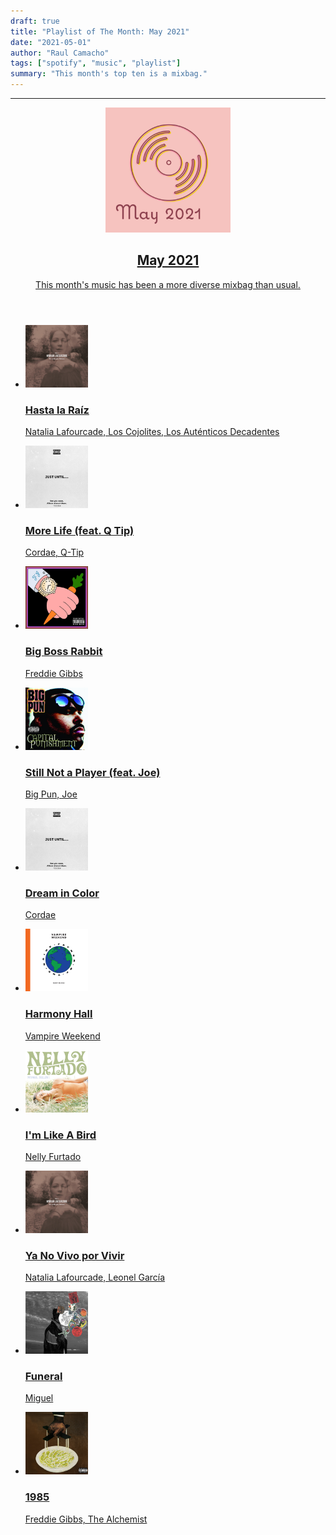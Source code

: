 ```yaml
---
draft: true
title: "Playlist of The Month: May 2021"
date: "2021-05-01"
author: "Raul Camacho"
tags: ["spotify", "music", "playlist"]
summary: "This month's top ten is a mixbag."
---
```


---
<div class="spotify-playlist-container">
	<header class="spotify-playlist-header">
		<a href="https://open.spotify.com/playlist/0MasacEc1YBtCkdEg3VflF" target="_blank" rel="noreferrer noopener">
			<img class="spotify-playlist-img" src="images/playlist-cover.png" height=200 width=200 />
			<div class="spotify-playlist-content">
				<h2 class="spotify-playlist-name">May 2021</h2>
				<p class="spotify-playlist-description">This month's music has been a more diverse mixbag than usual. </p>
			</div>
		</a>
	</header>
	<ul class="spotify-playlist-list">
	<li class="spotify-playlist-track">
		<a href="https://open.spotify.com/track/692C4fgt86NVLGwKXe4KCs" target="_blank" rel="noreferrer noopener">
			<img class="spotify-playlist-track-img" src="images/692C4fgt86NVLGwKXe4KCs.png" height=100 width=100 />
			<div class="spotify-playlist-track-content">
				<h3 class="spotify-playlist-track-name">Hasta la Raíz</h3>
				<p class="spotify-playlist-track-artist">Natalia Lafourcade, Los Cojolites, Los Auténticos Decadentes</p>
			</div>
		</a>
	</li>
	<li class="spotify-playlist-track">
		<a href="https://open.spotify.com/track/4vTfXktjuhBSvPlf17xcxZ" target="_blank" rel="noreferrer noopener">
			<img class="spotify-playlist-track-img" src="images/4vTfXktjuhBSvPlf17xcxZ.png" height=100 width=100 />
			<div class="spotify-playlist-track-content">
				<h3 class="spotify-playlist-track-name">More Life (feat. Q Tip)</h3>
				<p class="spotify-playlist-track-artist">Cordae, Q-Tip</p>
			</div>
		</a>
	</li>
	<li class="spotify-playlist-track">
		<a href="https://open.spotify.com/track/26NyJM0Y3eXi4h07V7zQCC" target="_blank" rel="noreferrer noopener">
			<img class="spotify-playlist-track-img" src="images/26NyJM0Y3eXi4h07V7zQCC.png" height=100 width=100 />
			<div class="spotify-playlist-track-content">
				<h3 class="spotify-playlist-track-name">Big Boss Rabbit</h3>
				<p class="spotify-playlist-track-artist">Freddie Gibbs</p>
			</div>
		</a>
	</li>
	<li class="spotify-playlist-track">
		<a href="https://open.spotify.com/track/3GKL13lkM5nRc4zC1lIOrR" target="_blank" rel="noreferrer noopener">
			<img class="spotify-playlist-track-img" src="images/3GKL13lkM5nRc4zC1lIOrR.png" height=100 width=100 />
			<div class="spotify-playlist-track-content">
				<h3 class="spotify-playlist-track-name">Still Not a Player (feat. Joe)</h3>
				<p class="spotify-playlist-track-artist">Big Pun, Joe</p>
			</div>
		</a>
	</li>
	<li class="spotify-playlist-track">
		<a href="https://open.spotify.com/track/4f7BNSy2ZVeabUJtjTX3kP" target="_blank" rel="noreferrer noopener">
			<img class="spotify-playlist-track-img" src="images/4f7BNSy2ZVeabUJtjTX3kP.png" height=100 width=100 />
			<div class="spotify-playlist-track-content">
				<h3 class="spotify-playlist-track-name">Dream in Color</h3>
				<p class="spotify-playlist-track-artist">Cordae</p>
			</div>
		</a>
	</li>
	<li class="spotify-playlist-track">
		<a href="https://open.spotify.com/track/39exKIvycQDgs4T6uXdyu0" target="_blank" rel="noreferrer noopener">
			<img class="spotify-playlist-track-img" src="images/39exKIvycQDgs4T6uXdyu0.png" height=100 width=100 />
			<div class="spotify-playlist-track-content">
				<h3 class="spotify-playlist-track-name">Harmony Hall</h3>
				<p class="spotify-playlist-track-artist">Vampire Weekend</p>
			</div>
		</a>
	</li>
	<li class="spotify-playlist-track">
		<a href="https://open.spotify.com/track/4sUoWHVnJl8z3t4zdqf6xB" target="_blank" rel="noreferrer noopener">
			<img class="spotify-playlist-track-img" src="images/4sUoWHVnJl8z3t4zdqf6xB.png" height=100 width=100 />
			<div class="spotify-playlist-track-content">
				<h3 class="spotify-playlist-track-name">I'm Like A Bird</h3>
				<p class="spotify-playlist-track-artist">Nelly Furtado</p>
			</div>
		</a>
	</li>
	<li class="spotify-playlist-track">
		<a href="https://open.spotify.com/track/1LCBtJO4NjHMnora7VBn62" target="_blank" rel="noreferrer noopener">
			<img class="spotify-playlist-track-img" src="images/1LCBtJO4NjHMnora7VBn62.png" height=100 width=100 />
			<div class="spotify-playlist-track-content">
				<h3 class="spotify-playlist-track-name">Ya No Vivo por Vivir</h3>
				<p class="spotify-playlist-track-artist">Natalia Lafourcade, Leonel García</p>
			</div>
		</a>
	</li>
	<li class="spotify-playlist-track">
		<a href="https://open.spotify.com/track/1nEmf9nzeRDWQEb6tb6EKZ" target="_blank" rel="noreferrer noopener">
			<img class="spotify-playlist-track-img" src="images/1nEmf9nzeRDWQEb6tb6EKZ.png" height=100 width=100 />
			<div class="spotify-playlist-track-content">
				<h3 class="spotify-playlist-track-name">Funeral</h3>
				<p class="spotify-playlist-track-artist">Miguel</p>
			</div>
		</a>
	</li>
	<li class="spotify-playlist-track">
		<a href="https://open.spotify.com/track/1p1b9LdLJ0REuFJX9mYtFX" target="_blank" rel="noreferrer noopener">
			<img class="spotify-playlist-track-img" src="images/1p1b9LdLJ0REuFJX9mYtFX.png" height=100 width=100 />
			<div class="spotify-playlist-track-content">
				<h3 class="spotify-playlist-track-name">1985</h3>
				<p class="spotify-playlist-track-artist">Freddie Gibbs, The Alchemist</p>
			</div>
		</a>
	</li>
	</ul>
</div>